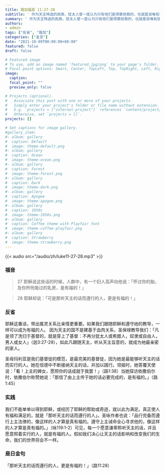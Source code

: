 ```yaml
---
title: 路加福音 11:27-28
subtitle: ' 作为天主特选的民族，犹太人曾一度认为只有他们是得蒙拯救的，也就是说唯有犹太血统才是天主降福与救恩的凭据。 然而，耶稣打破了这一观念，指出凡「听天主的话并遵行的人，才是有福的」。 福音在讨论完贝耳则步、壮汉和不洁邪魔后，借由人群中的一个妇女，把话题转移到「真福」上。 圣史路加笔下的这端真福论述，包含两个幅度：听并遵守。 当今时代是网络讯息时代，基督徒学习圣言的途径越来越多，讲解圣言的文章铺天盖地，而如何活出圣言显得尤为关键。 如果说，教诲是一条导人归向天主的道路，那么好榜样就像召集人到教堂去的钟声一样，有着非凡的吸引力。 我愿意成为在日常生活中践行圣言的榜样吗？'
summary: ' 作为天主特选的民族，犹太人曾一度认为只有他们是得蒙拯救的，也就是说唯有犹太血统才是天主降福与救恩的凭据。 然而，耶稣打破了这一观念，指出凡「听天主的话并遵行的人，才是有福的」。 福音在讨论完贝耳则步、壮汉和不洁邪魔后，借由人群中的一个妇女，把话题转移到「真福」上。 圣史路加笔下的这端真福论述，包含两个幅度：听并遵守。 当今时代是网络讯息时代，基督徒学习圣言的途径越来越多，讲解圣言的文章铺天盖地，而如何活出圣言显得尤为关键。 如果说，教诲是一条导人归向天主的道路，那么好榜样就像召集人到教堂去的钟声一样，有着非凡的吸引力。 我愿意成为在日常生活中践行圣言的榜样吗？'
authors:
- admin
tags: ["反省", "路加"]
categories: ["圣言"]
date: "2021-10-09T00:00:00+08:00"
featured: false
draft: false

# Featured image
# To use, add an image named `featured.jpg/png` to your page's folder.
# Focal point options: Smart, Center, TopLeft, Top, TopRight, Left, Right, BottomLeft, Bottom, BottomRight
image:
  caption:
  focal_point: ""
  preview_only: false

# Projects (optional).
#   Associate this post with one or more of your projects.
#   Simply enter your project's folder or file name without extension.
#   E.g. `projects = ["internal-project"]` references `content/project/deep-learning/index.md`.
#   Otherwise, set `projects = []`.
projects: []

# Set captions for image gallery.
#gallery_item:
#- album: gallery
#  caption: Default
#  image: theme-default.png
#- album: gallery
#  caption: Ocean
#  image: theme-ocean.png
#- album: gallery
#  caption: Forest
#  image: theme-forest.png
#- album: gallery
#  caption: Dark
#  image: theme-dark.png
#- album: gallery
#  caption: Apogee
#  image: theme-apogee.png
#- album: gallery
#  caption: 1950s
#  image: theme-1950s.png
#- album: gallery
#  caption: Coffee theme with Playfair font
#  image: theme-coffee-playfair.png
#- album: gallery
#  caption: Strawberry
#  image: theme-strawberry.png
---
```


{{< audio src="/audio/zh/luke11-27-28.mp3" >}}

### 福音
> 27 耶稣说这些话的时候，人群中，有一个妇人高声向他说：「怀过你的胎，及你所吮吸过的乳房，是有福的！」

> 28 耶稣却说：「可是那听天主的话而遵行的人，更是有福的！」

### 反省
耶稣这番话，带出属灵关系比亲情更重要。如果我们跟随耶稣和遵守祂的教导，一样可以成为有福的人。
因为天主的国不是建基于血肉关系，圣保禄教导我们：「凡是领了洗归于基督的，就是穿上了基督：不再分犹太人或希腊人，奴隶或自由人，男人或女人」（迦3:27-28），如此凡跟随天主，听从天主旨意的，就成为衪最亲密的家人。

圣母玛利亚是我们基督徒的模范，是最完美的基督徒，因为她是最能够听天主的话而实行的人。她在信德中不断接纳天主的话，并加以践行。领报时，她答覆天使说：「看！上主的婢女，愿照你的话成就于我罢！」（路1:38）当她探访依撒伯尔时，依撒伯尔称赞她说：「那信了由上主传于她的话必要完成的，是有福的。」（路1:45）

### 实践
我们不能单单以得到耶稣，或经历了耶稣的帮助或奇迹，就以此为满足。真正使人有福和满足的，就是「那听天主的话而遵行的人」。圣咏作者也说：「品行完备而遵行上主法律的，像这样的人才算是真有福的。遵守上主诫命全心寻求他的，像这样的人才算是真有福的。」（咏119:1-2）可见，每一个愿意谦卑聆听天主的话，并且愿意照着实行的人，就是有福的人。假如我们决心让天主的话影响和改变我们的生命，我们的世界将会不一样。

### 是日金句
「那听天主的话而遵行的人，更是有福的！」（路11:28）
